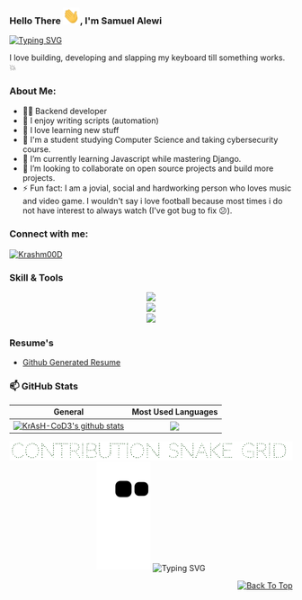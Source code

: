 <!-- <h4 align="center">

NOW YOU LIKE BEHIND THE SCENE 😏
      WELCOME ANYWAYS!

```
+@ @ @ @ @ @ @ @ @ @ @ @ @ @ @ @ @ @ @ @ @ @ @ @ @ @ @ @ @ @+
@@         o o                                             @@
@@         | |                                             @@
@@        _L_L_                                            @@
@@     ❮\/__-__\/❯   Programming isn't about what you know @@
@@     ❮(|~o.o~|)❯    It's about what you can figure out   @@
@@     ❮/ \`-'/ \❯                                         @@
@@       _/`U'\_                                           @@
@@      ( .   . )       .----------------------------.     @@
@@     / /     \ \      | while( ! (succed=try() ) ) |     @@
@@     \ |  ,  | /      '----------------------------'     @@
@@      \|=====|/                                          @@
@@       |_.^._|                                           @@
@@       | |"| |                                           @@
@@       ( ) ( )          Testing leads to failure         @@
@@       |_| |_|     and failure leads to understanding    @@
@@   _.-' _j L_ '-._                                       @@
@@  (___.'     '.___)                                      @@
+@ @ @ @ @ @ @ @ @ @ @ @ @ @ @ @ @ @ @ @ @ @ @ @ @ @ @ @ @ @+
```
</h4> -->

<!--
**KrAsH-CoD3/KrAsH-CoD3** is a ✨ _special_ ✨ repository because its `README.md` (this file) appears on your GitHub profile.
-->


### Hello There <img src="https://raw.githubusercontent.com/KrAsH-CoD3/KrAsH-CoD3/main/images/waving%20palm.gif" width="30px">, I'm Samuel Alewi

[![Typing SVG](https://readme-typing-svg.herokuapp.com?color=635DF7&font=Courgette&lines=Continuous+Learner;Cybersecurity+Enthusiasm;Problem+Solver)](https://git.io/typing-svg)

I love building, developing and slapping my keyboard till something works. :collision:

### About Me:
- 😶‍🌫️ Backend developer
- 🦋 I enjoy writing scripts (automation)
- 🔁 I love learning new stuff
- 🔭 I'm a student studying Computer Science and taking cybersecurity course.
- 🌱 I’m currently learning Javascript while mastering Django.
- 👯 I’m looking to collaborate on open source projects and build more projects.
- ⚡ Fun fact: I am a jovial, social and hardworking person who loves music and video game. I wouldn't say i love football because most times i do not have interest to always watch (I've got bug to fix 😕).


<h3 align="left">Connect with me:</h3>
<p align="left">
  <a href="https://twitter.com/krashm00D" target="blank">
    <img align="center" src="https://www.vectorlogo.zone/logos/twitter/twitter-ar21.svg" alt="Krashm00D" />
  </a>
</p>

### Skill & Tools
<p align="center">
  <img src="https://skillicons.dev/icons?i=html,css,tailwind,md,py,django,git" /></br>
  <img src="https://skillicons.dev/icons?i=github,regex,selenium,bots,mongodb,mysql,postgres,wordpress,ableton" /></br>
  <img src="https://skillicons.dev/icons?i=postman,fastapi,sqlite,vscode,linux,powershell,docker,aws" /></br>
</p>


### Resume's
 - [Github Generated Resume](https://resume.github.io/?KrAsH-CoD3)


### 📫 GitHub Stats
| General         | Most Used Languages |
|--------------|:-----:|
| <a href="https://github.com/KrAsH-CoD3/KrAsH-CoD3"><img align="center" src="https://github-readme-stats.vercel.app/api?username=KrAsH-CoD3&count_private=true&show_icons=true&include_all_commits=true&theme=blue-green&hide_border=true" alt="KrAsH-CoD3's github stats" /></a>  |   <a href="https://github.com/KrAsH-CoD3/KrAsH-CoD3"><img align="center" src="https://github-readme-stats.vercel.app/api/top-langs/?username=KrAsH-CoD3&langs_count=5" /></a>

<p align="center">
  <img src="https://raw.githubusercontent.com/KrAsH-CoD3/KrAsH-CoD3/main/images/contribution%20snake%20grid.gif" width="700" />
  <img src="https://github.com/KrAsH-CoD3/KrAsH-CoD3/blob/output/github-contribution-grid-snake.svg" />
  <img align="center" src="https://readme-typing-svg.herokuapp.com?font=DynaPuff&duration=3000&pause=1000&color=635DF7&width=435&center=true&lines=Thank+you+for+visiting+%F0%9F%90%B3;Have+a+nice+one!" alt="Typing SVG" />
</p>

<p align="right">
  <a href="#top">
    <img src="https://img.shields.io/static/v1?label&message=back+to+top&color=635DF7&style=flat&logo" alt="Back To Top" />
  </a>
</p>
